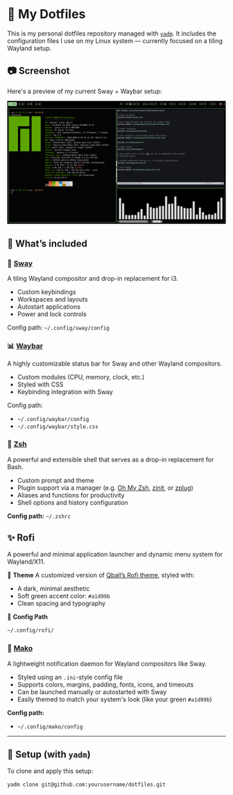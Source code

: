 # 🧩 My Dotfiles

This is my personal dotfiles repository managed with [`yadm`](https://yadm.io/). It includes the configuration files I use on my Linux system — currently focused on a tiling Wayland setup.

## 📷 Screenshot

Here's a preview of my current Sway + Waybar setup:

![screenshot of my sway setup](swappy-20250521_140818.png)

## 📁 What’s included

### 🌅 [Sway](https://github.com/swaywm/sway)
A tiling Wayland compositor and drop-in replacement for i3.

- Custom keybindings
- Workspaces and layouts
- Autostart applications
- Power and lock controls

Config path: `~/.config/sway/config`

### 📊 [Waybar](https://github.com/Alexays/Waybar)
A highly customizable status bar for Sway and other Wayland compositors.

- Custom modules (CPU, memory, clock, etc.)
- Styled with CSS
- Keybinding integration with Sway

Config path:  
- `~/.config/waybar/config`  
- `~/.config/waybar/style.css`

### 🐚 [Zsh](https://www.zsh.org/)

A powerful and extensible shell that serves as a drop-in replacement for Bash.

* Custom prompt and theme
* Plugin support via a manager (e.g. [Oh My Zsh](https://ohmyz.sh/), [zinit](https://github.com/zdharma-continuum/zinit), or [zplug](https://github.com/zplug/zplug))
* Aliases and functions for productivity
* Shell options and history configuration

**Config path:** `~/.zshrc`


## ✨ Rofi

A powerful and minimal application launcher and dynamic menu system for Wayland/X11.

🎨 **Theme**
A customized version of [Qball’s Rofi theme](https://github.com/davatorium/rofi), styled with:

* A dark, minimal aesthetic
* Soft green accent color: `#a1d99b`
* Clean spacing and typography


📁 **Config Path**

```bash
~/.config/rofi/
```


### 🔔 [Mako](https://github.com/emersion/mako)  
A lightweight notification daemon for Wayland compositors like Sway.

- Styled using an `.ini`-style config file  
- Supports colors, margins, padding, fonts, icons, and timeouts  
- Can be launched manually or autostarted with Sway  
- Easily themed to match your system's look (like your green `#a1d99b`)

**Config path:**  
- `~/.config/mako/config`


---

## 🚀 Setup (with `yadm`)

To clone and apply this setup:

```bash
yadm clone git@github.com:yourusername/dotfiles.git

